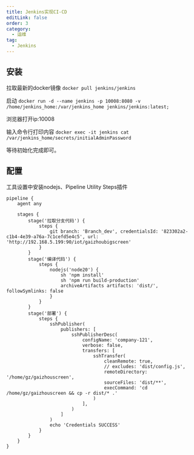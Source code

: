 ```yaml
---
title: Jenkins实现CI-CD
editLink: false
order: 3
category:
  - 运维
tag:
  - Jenkins
---
```


## 安装
拉取最新的docker镜像
`docker pull jenkins/jenkins`

启动
`docker run -d --name jenkins -p 10008:8080 -v /home/jenkins_home:/var/jenkins_home jenkins/jenkins:latest;`

浏览器打开ip:10008

输入命令行打印内容
`docker exec -it jenkins cat /var/jenkins_home/secrets/initialAdminPassword`

等待初始化完成即可。
## 配置
工具设置中安装nodejs、Pipeline Utility Steps插件

```
pipeline {
    agent any
    
    stages {
        stage('拉取分支代码') {
            steps {
                git branch: 'Branch_dev', credentialsId: '823302a2-c1b4-4e39-a76a-7c1cefd5e4c5', url: 'http://192.168.5.199:90/iot/gaizhoubigscreen'
            }
        }
        stage('编译代码') {
            steps {
                nodejs('node20') {
                    sh 'npm install'
                    sh 'npm run build-production'
                    archiveArtifacts artifacts: 'dist/', followSymlinks: false
                }
            }
        }
        stage('部署') {
            steps {
                sshPublisher(
                    publishers: [
                        sshPublisherDesc(
                            configName: 'company-121',
                            verbose: false,
                            transfers: [
                                sshTransfer(
                                    cleanRemote: true,
                                    // excludes: 'dist/config.js', 
                                    remoteDirectory: '/home/gz/gaizhouscreen', 
                                    sourceFiles: 'dist/**',
                                    execCommand: 'cd /home/gz/gaizhouscreen && cp -r dist/* .'
                                )
                            ], 
                        )
                    ]
                )
                echo 'Credentials SUCCESS'
            }
        }
    }
}
```
